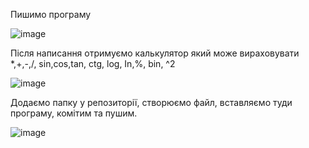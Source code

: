 Пишимо програму

![image](https://user-images.githubusercontent.com/86048678/123105277-58ef3800-d440-11eb-9c1b-fc88ab384413.png)

Після написання отримуємо калькулятор який може вираховувати *,+,-,/, sin,cos,tan, ctg, log, In,%, bin, ^2

![image](https://user-images.githubusercontent.com/86048678/123106172-1548fe00-d441-11eb-85a0-505270f823af.png)

Додаємо папку у репозиторії, створюємо файл, вставляємо туди програму, комітим та пушим.

![image](https://user-images.githubusercontent.com/86048678/123105175-3fe68700-d440-11eb-9af4-3fde4b932d36.png)

